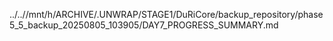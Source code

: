 ../..//mnt/h/ARCHIVE/.UNWRAP/STAGE1/DuRiCore/backup_repository/phase5_5_backup_20250805_103905/DAY7_PROGRESS_SUMMARY.md